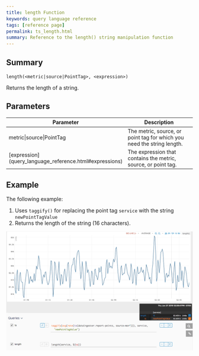 ```yaml
---
title: length Function
keywords: query language reference
tags: [reference page]
permalink: ts_length.html
summary: Reference to the length() string manipulation function
---
```

## Summary
```
length(<metric|source|PointTag>, <expression>)
```
Returns the length of a string.

## Parameters
<table style="width: 100%;">
<tbody>
<thead>
<tr><th width="20%">Parameter</th><th width="80%">Description</th></tr>
</thead>
<tr>
<td markdown="span">metric|source|PointTag</td>
<td>The metric, source, or point tag for which you need the string length.</td></tr><tr>
<td markdown="span"> [expression](query_language_reference.html#expressions)</td>
<td>The expression that contains the metric, source, or point tag.</td></tr>
</tbody>
</table>


## Example

The following example:
1. Uses `taggify()` for replacing the point tag `service` with the string `newPointTagValue`
2. Returns the length of the string (16 characters).

![ts length](images/ts_length.png)

